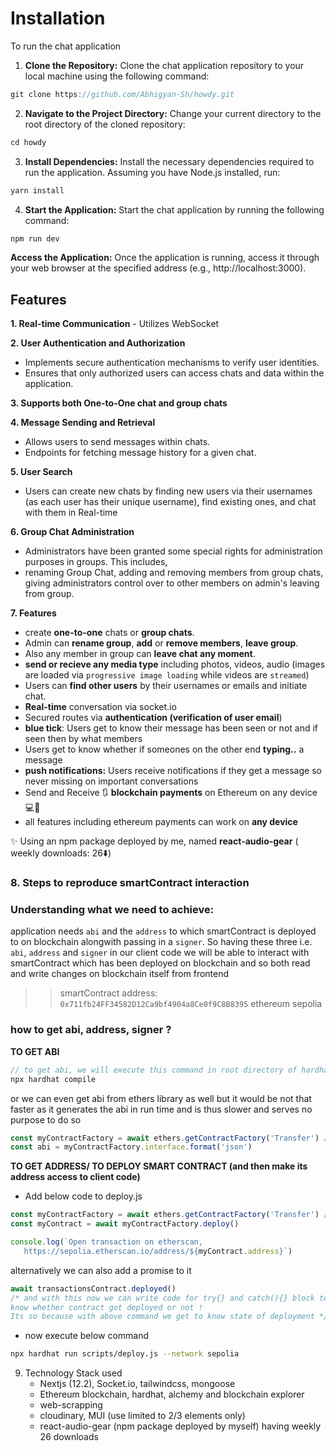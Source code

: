 # Installation
To run the chat application

1. **Clone the Repository:** Clone the chat application repository to your local machine using the following command:

```javascript
git clone https://github.com/Abhigyan-Sh/howdy.git
```

2. **Navigate to the Project Directory:** Change your current directory to the root directory of the cloned repository:
```javascript
cd howdy
```
3. **Install Dependencies:** Install the necessary dependencies required to run the application. Assuming you have Node.js installed, run:
```javascript
yarn install
```
4. **Start the Application:** Start the chat application by running the following command:
```javascript
npm run dev
```
**Access the Application:** Once the application is running, access it through your web browser at the specified address (e.g., http://localhost:3000).

## Features

**1. Real-time Communication** - Utilizes WebSocket

**2. User Authentication and Authorization**
   - Implements secure authentication mechanisms to verify user identities.
   - Ensures that only authorized users can access chats and data within the application.

**3. Supports both One-to-One chat and group chats**

**4. Message Sending and Retrieval**
   - Allows users to send messages within chats.
   - Endpoints for fetching message history for a given chat.

**5. User Search**
   - Users can create new chats by finding new users via their usernames (as each user has their unique username), find existing ones, and chat with them in Real-time

**6. Group Chat Administration**
   - Administrators have been granted some special rights for administration purposes in groups. This includes, 
   - renaming Group Chat, adding and removing members from group chats, giving administrators control over to other members on admin's leaving from group.

**7. Features**
- create **one-to-one** chats or **group chats**.
- Admin can **rename group**, **add** or **remove members**, **leave group**.
- Also any member in group can **leave chat any moment**.
- **send or recieve any media type** including photos, videos, audio (images are loaded via `progressive image loading` while videos are `streamed`)
- Users can **find other users** by their usernames or emails and initiate chat.
- **Real-time** conversation via socket.io
- Secured routes via **authentication (verification of user email**)
- **blue tick**: Users get to know their message has been seen or not and if seen then by what members
- Users get to know whether if someones on the other end **typing..** a message
- **push notifications:** Users receive notifications if they get a message so never missing on important conversations
- Send and Receive 🔃 **blockchain payments** on Ethereum on any device 💻📲
- all features including ethereum payments can work on **any device**

✨ Using an npm package deployed by me, named **react-audio-gear** ( weekly downloads: 26⬇️)

### 8. Steps to reproduce smartContract interaction
### Understanding what we need to achieve: 
application needs `abi` and the `address` to which smartContract is deployed to on blockchain alongwith passing in a `signer`. So having these three i.e. `abi`, `address` and `signer` in our client code we will be able to interact with smartContract which has been deployed on blockchain and so both read and write changes on blockchain itself from frontend

>> smartContract address: `0x711fb24FF34582D12Ca9bf4904a8Ce0f9C8B8395` ethereum sepolia

### how to get abi, address, signer ?
**TO GET ABI**
```javascript
// to get abi, we will execute this command in root directory of hardhat project and this command compiles our solidity smartContract and places it inside our artifacts/contracts folder 
npx hardhat compile
```

or we can even get abi from ethers library as well but it would be not that faster as it generates the abi in run time and is thus slower and serves no purpose to do so
```javascript
const myContractFactory = await ethers.getContractFactory('Transfer') // i.e. contract name
const abi = myContractFactory.interface.format('json')
```

**TO GET ADDRESS/ TO DEPLOY SMART CONTRACT (and then make its address access to client code)**
- Add below code to deploy.js
```javascript
const myContractFactory = await ethers.getContractFactory('Transfer') // i.e. contract name
const myContract = await myContractFactory.deploy()

console.log(`Open transaction on etherscan, 
   https://sepolia.etherscan.io/address/${myContract.address}`)
```

alternatively we can also add a promise to it
```javascript
await transactionsContract.deployed()
/* and with this now we can write code for try{} and catch(){} block to 
know whether contract got deployed or not ! 
Its so because with above command we get to know state of deployment */
```
- now execute below command
```bash
npx hardhat run scripts/deploy.js --network sepolia
```

9. Technology Stack used
   - Nextjs (12.2), Socket.io, tailwindcss, mongoose
   - Ethereum blockchain, hardhat, alchemy and blockchain explorer
   - web-scrapping
   - cloudinary, MUI (use limited to 2/3 elements only)
   - react-audio-gear (npm package deployed by myself) having weekly 26 downloads